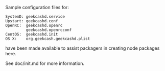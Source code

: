 Sample configuration files for:
```
SystemD: geekcashd.service
Upstart: geekcashd.conf
OpenRC:  geekcashd.openrc
         geekcashd.openrcconf
CentOS:  geekcashd.init
OS X:    org.geekcash.geekcashd.plist
```
have been made available to assist packagers in creating node packages here.

See doc/init.md for more information.
